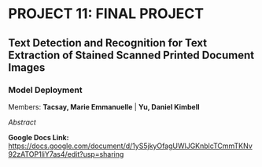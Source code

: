 # PROJECT 11: FINAL PROJECT
## Text Detection and Recognition for Text Extraction of Stained Scanned Printed Document Images
### Model Deployment

Members: **Tacsay, Marie Emmanuelle** | **Yu, Daniel Kimbell**

*Abstract*

**Google Docs Link:** https://docs.google.com/document/d/1yS5jkyOfagUWlJGKnblcTCmmTKNv92zATOP1liY7as4/edit?usp=sharing
